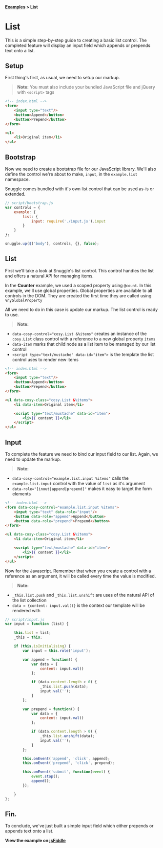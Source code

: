 #### [Examples][examples] > List ####



# List #

This is a simple step-by-step guide to creating a basic list control.
The completed feature will display an input field which appends or prepends text onto a list.



## Setup ##

First thing's first, as usual, we need to setup our markup.

 > **Note:** You must also include your bundled JavaScript file and jQuery with `<script>` tags

```html
<!-- index.html -->
<form>
    <input type="text"/>
    <button>Append</button>
    <button>Prepend</button>
</form>

<ul>
    <li>Original item</li>
</ul>
```



## Bootstrap ##

Now we need to create a bootstrap file for our JavaScript library.
We'll also define the control we're about to make, `input`, in the `example.list` namespace.

Snuggle comes bundled with it's own list control that can be used as-is or extended.

```js
// script/bootstrap.js
var controls = {
    example: {
        list: {
            input: require('./input.js').input
        }
    }
};

snuggle.up($('body'), controls, {}, false);
```



## List ##

First we'll take a look at Snuggle's list control. This control handles the list and offers a natural API for managing items.

In the **Counter** example, we used a scoped property using `@count`. In this example, we'll use global properties.
Global properties are available to all controls in the DOM.
They are created the first time they are called using `%nyGlobalProperty`

All we need to do in this case is update our markup. The list control is ready to use.
> **Note:**
 - `data-cosy-control="cosy.List &%items"` creates an instance of the `cosy.List` class control with a reference to a new global property `items`
 - `data-item` marks that child node as a list item to be managed by our list control
 - `<script type="text/mustache" data-id="item">` is the template the list control uses to render new items

```html
<!-- index.html -->
<form>
    <input type="text"/>
    <button>Append</button>
    <button>Prepend</button>
</form>

<ul data-cosy-class="cosy.List &%items">
    <li data-item>Original item</li>

    <script type="text/mustache" data-id="item">
        <li>{{ content }}</li>
    </script>
</ul>
```


## Input ##

To complete the feature we need to bind our input field to our list. Again, we need to update the markup.

> **Note:**
 - `data-cosy-control="example.list.input %items"` calls the `example.list.input` control with the value of `list` as it's argument
 - `data-role="[inout|append|prepend]"` makes it easy to target the form elements

```html
<!-- index.html -->
<form data-cosy-control="example.list.input %items">
    <input type="text" data-role="input"/>
    <button data-role="append">Append</button>
    <button data-role="prepend">Prepend</button>
</form>

<ul data-cosy-class="cosy.List &%items">
    <li data-item>Original item</li>

    <script type="text/mustache" data-id="item">
        <li>{{ content }}</li>
    </script>
</ul>
```

Now for the Javascript.
Remember that when you create a control with a reference as an argument, it will be called every time the value is modified.

> **Note:**
 - `_this.list.push` and `_this.list.unshift` are uses of the natural API of the list collection
 - `data = {content: input.val()}` is the context our template will be rendered with

```js
// script/input.js
var input = function (list) {

    this.list = list;
    _this = this;

    if (this.isInitialising) {
        var input = this.role('input');

        var append = function() {
            var data = {
                content: input.val()
            };

            if (data.content.length > 0) {
                _this.list.push(data);
                input.val('');
            }
        };

        var prepend = function() {
            var data = {
                content: input.val()
            };

            if (data.content.length > 0) {
                _this.list.unshift(data);
                input.val('');
            }
        };

        this.onEvent('append', 'click', append);
        this.onEvent('prepend', 'click', prepend);

        this.onEvent('submit', function(event) {
            event.stop();
            append();
        });

    }
};
```



## Fin. ##

To conclude, we've just built a simple input field which either prepends or appends text onto a list.

**View the example on [jsFiddle][fiddle]**


<!-- Meta -->
[examples]: https://github.com/BraveNewTalent/cosy-js/tree/master/example
[fiddle]: http://jsfiddle.net/adlawson/EYGUL
